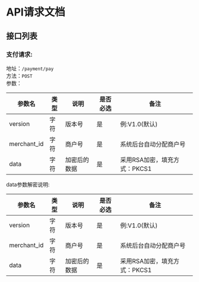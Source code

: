 # API请求文档

## 接口列表

### 支付请求:
地址：`/payment/pay`  
方法：`POST`  
参数：  

| 参数名 | 类型 | 说明 | 是否必选 | 备注 |
| --- | --- | --- | --- | --- |
| version | 字符 | 版本号 | 是 | 例:V1.0(默认) |
| merchant_id | 字符 | 商户号 | 是 | 系统后台自动分配商户号 |
| data | 字符 | 加密后的数据 | 是 | 采用RSA加密，填充方式：PKCS1 |

data参数解密说明:
  
| 参数名 | 类型 | 说明 | 是否必选 | 备注 |
| --- | --- | --- | --- | --- |
| version | 字符 | 版本号 | 是 | 例:V1.0(默认) |
| merchant_id | 字符 | 商户号 | 是 | 系统后台自动分配商户号 |
| data | 字符 | 加密后的数据 | 是 | 采用RSA加密，填充方式：PKCS1 |
